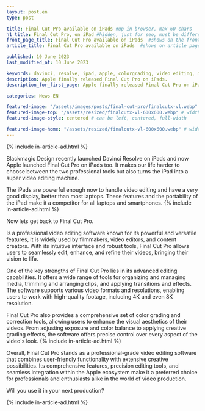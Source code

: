 ```yaml
---
layout: post.en
type: post

title: Final Cut Pro available on iPads #up in browser, max 60 chars
h1_title: Final Cut Pro, on iPad #hidden, just for seo, must be different than title
front_page_title: Final Cut Pro available on iPads  #shows on the front page
article_title: Final Cut Pro available on iPads  #shows on article page

published: 10 June 2023
last_modified_at: 10 June 2023

keywords: davinci, resolve, ipad, apple, colorgrading, video editing, mobile, final cut pro
description: Apple finally released Final Cut Pro on iPads.
description_for_first_page: Apple finally released Final Cut Pro on iPads.

categories: News-EN

featured-image: "/assets/images/posts/final-cut-pro/finalcutx-vl.webp" # full size
featured-image-top: "/assets/resized/finalcutx-vl-600x600.webp" # width - 1200
featured-image-style: centered # can be left, centered, full-width

featured-image-home: "/assets/resized/finalcutx-vl-600x600.webp" # width - 600
---
```

{% include in-article-ad.html %}

Blackmagic Design recently launched Davinci Resolve on iPads and now Apple launched Final Cut Pro on iPads too. It makes our life harder to choose between the two professional tools but also turns the iPad into a super video editing machine.

The iPads are powerful enough now to handle video editing and have a very good display, better than most laptops. These features and the portability of the iPad make it a competitor for all laptops and smartphones.
{% include in-article-ad.html %}

Now lets get back to Final Cut Pro.

Is a professional video editing software known for its powerful and versatile features, it is widely used by filmmakers, video editors, and content creators. With its intuitive interface and robust tools, Final Cut Pro allows users to seamlessly edit, enhance, and refine their videos, bringing their vision to life.

One of the key strengths of Final Cut Pro lies in its advanced editing capabilities. It offers a wide range of tools for organizing and managing media, trimming and arranging clips, and applying transitions and effects. The software supports various video formats and resolutions, enabling users to work with high-quality footage, including 4K and even 8K resolution.

Final Cut Pro also provides a comprehensive set of color grading and correction tools, allowing users to enhance the visual aesthetics of their videos. From adjusting exposure and color balance to applying creative grading effects, the software offers precise control over every aspect of the video's look.
{% include in-article-ad.html %}

Overall, Final Cut Pro stands as a professional-grade video editing software that combines user-friendly functionality with extensive creative possibilities. Its comprehensive features, precision editing tools, and seamless integration within the Apple ecosystem make it a preferred choice for professionals and enthusiasts alike in the world of video production.

Will you use it in your next production?

{% include in-article-ad.html %}